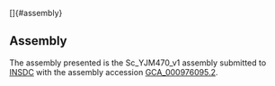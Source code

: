 []{#assembly}

Assembly
--------

The assembly presented is the Sc\_YJM470\_v1 assembly submitted to
[INSDC](http://www.insdc.org) with the assembly accession
[GCA\_000976095.2](http://www.ebi.ac.uk/ena/data/view/GCA_000976095.2).
